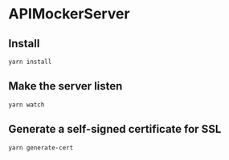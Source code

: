 # APIMockerServer

## Install

`yarn install`

## Make the server listen

`yarn watch`

## Generate a self-signed certificate for SSL

`yarn generate-cert`
